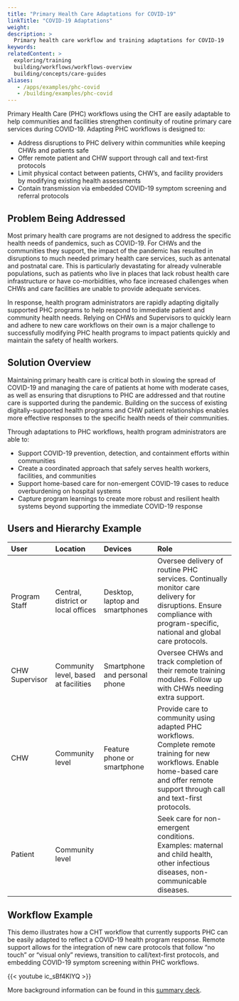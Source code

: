 ```yaml
---
title: "Primary Health Care Adaptations for COVID-19"
linkTitle: "COVID-19 Adaptations"
weight: 
description: >
  Primary health care workflow and training adaptations for COVID-19
keywords:  
relatedContent: >
  exploring/training
  building/workflows/workflows-overview
  building/concepts/care-guides
aliases:
   - /apps/examples/phc-covid
   - /building/examples/phc-covid
---
```


Primary Health Care (PHC) workflows using the CHT are easily adaptable to help communities and facilities strengthen continuity of routine primary care services during COVID-19. Adapting PHC workflows is designed to:

* Address disruptions to PHC delivery within communities while keeping CHWs and patients safe
* Offer remote patient and CHW support through call and text-first protocols
* Limit physical contact between patients, CHW’s, and facility providers by modifying existing health assessments 
* Contain transmission via embedded COVID-19 symptom screening and referral protocols

## Problem Being Addressed

Most primary health care programs are not designed to address the specific health needs of pandemics, such as COVID-19. For CHWs and the communities they support, the impact of the pandemic has resulted in disruptions to much needed primary health care services, such as antenatal and postnatal care. This is particularly devastating for already vulnerable populations, such as patients who live in places that lack robust health care infrastructure or have co-morbidities, who face increased challenges when CHWs and care facilities are unable to provide adequate services. 

In response, health program administrators are rapidly adapting digitally supported PHC programs to help respond to immediate patient and community health needs. Relying on CHWs and Supervisors to quickly learn and adhere to new care workflows on their own is a major challenge to successfully modifying PHC health programs to impact patients quickly and maintain the safety of health workers.

## Solution Overview

Maintaining primary health care is critical both in slowing the spread of COVID-19 and managing the care of patients at home with moderate cases, as well as ensuring that disruptions to PHC are addressed and that routine care is supported during the pandemic. Building on the success of existing digitally-supported health programs and CHW patient relationships enables more effective responses to the specific health needs of their communities. 

Through adaptations to PHC workflows, health program administrators are able to:

* Support COVID-19 prevention, detection, and containment efforts within communities
* Create a coordinated approach that safely serves health workers, facilities, and communities 
* Support home-based care for non-emergent COVID-19 cases to reduce overburdening on hospital systems
* Capture program learnings to create more robust and resilient health systems beyond supporting the immediate COVID-19 response

## Users and Hierarchy Example

| User           | Location                               | Devices                             | Role                                                                                                                                                                                                                                              |
| :------------- | :------------------------------------- | :---------------------------------- | :------------------------------------------------------------------------------------------------- |
| Program Staff  | Central, district or local offices      | Desktop, laptop and smartphones     | Oversee delivery of routine PHC services. Continually monitor care delivery for disruptions. Ensure compliance with program-specific, national and global care protocols.  |
| CHW Supervisor | Community level, based at facilities   | Smartphone and personal phone       | Oversee CHWs and track completion of their remote training modules. Follow up with CHWs needing extra support. |
| CHW            | Community level                        | Feature phone or smartphone         | Provide care to community using adapted PHC workflows. Complete remote training for new workflows. Enable home-based care and offer remote support through call and text-first protocols.|
| Patient        | Community level                        |                                     | Seek care for non-emergent conditions. Examples: maternal and child health, other infectious diseases, non-communicable diseases.   |

## Workflow Example

This demo illustrates how a CHT workflow that currently supports PHC can be easily adapted to reflect a COVID-19 health program response. Remote support allows for the integration of new care protocols that follow “no touch” or “visual only” reviews, transition to call/text-first protocols, and embedding COVID-19 symptom screening within PHC workflows.

{{< youtube ic_sBf4KlYQ >}} <br>

More background information can be found in this [summary deck](https://docs.google.com/presentation/d/1DBbEc2R6-TwgD4pp_LjTmgGXAUzZzeVrYlrDzFdWqSI).
